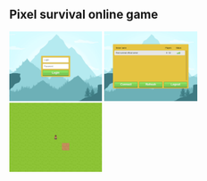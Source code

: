 ## Pixel survival online game

<p>
  <img width="33%" src="images/01.png" />
  <img width="33%" src="images/02.png" />
  <img width="33%" src="images/03.png" />
</p>
